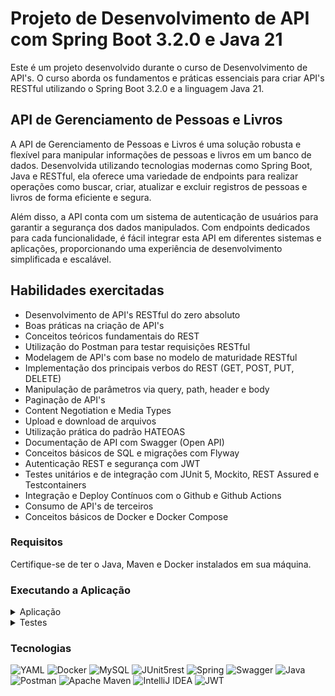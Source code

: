 # Projeto de Desenvolvimento de API com Spring Boot 3.2.0 e Java 21

Este é um projeto desenvolvido durante o curso de Desenvolvimento de API's.
O curso aborda os fundamentos e práticas essenciais para criar API's RESTful utilizando o Spring Boot 3.2.0 e a linguagem Java 21.

## API de Gerenciamento de Pessoas e Livros

A API de Gerenciamento de Pessoas e Livros é uma solução robusta e flexível para manipular
informações de pessoas e livros em um banco de dados. Desenvolvida utilizando tecnologias
modernas como Spring Boot, Java e RESTful, ela oferece uma variedade de endpoints para
realizar operações como buscar, criar, atualizar e excluir registros de pessoas e livros de forma
eficiente e segura.

Além disso, a API conta com um sistema de autenticação de usuários para garantir a segurança
dos dados manipulados. Com endpoints dedicados para cada funcionalidade, é fácil integrar esta
API em diferentes sistemas e aplicações, proporcionando uma experiência de desenvolvimento 
simplificada e escalável.

## Habilidades exercitadas

- Desenvolvimento de API's RESTful do zero absoluto
- Boas práticas na criação de API's
- Conceitos teóricos fundamentais do REST
- Utilização do Postman para testar requisições RESTful
- Modelagem de API's com base no modelo de maturidade RESTful
- Implementação dos principais verbos do REST (GET, POST, PUT, DELETE)
- Manipulação de parâmetros via query, path, header e body
- Paginação de API's
- Content Negotiation e Media Types
- Upload e download de arquivos
- Utilização prática do padrão HATEOAS
- Documentação de API com Swagger (Open API)
- Conceitos básicos de SQL e migrações com Flyway
- Autenticação REST e segurança com JWT
- Testes unitários e de integração com JUnit 5, Mockito, REST Assured e Testcontainers
- Integração e Deploy Contínuos com o Github e Github Actions
- Consumo de API's de terceiros
- Conceitos básicos de Docker e Docker Compose

### Requisitos
Certifique-se de ter o Java, Maven e Docker instalados em sua máquina.

### Executando a Aplicação

<details>
<summary>Aplicação</summary>
<br>

1. Clone o projeto.
   ```bash
     git@github.com:Phyllipesa/rest-with-spring-boot-and-java-udm.git
   ```

2. Entre no diretório.
   ```bash
     cd rest-with-spring-boot-and-java-udm/application
   ```

3. Compile o projeto.
   ```bash
     mvn package -DskipTests
   ```

4. Volte para o diretório anterior.
   ```bash
     cd ..
   ```

5. Execute o comando.
   ```bash
     docker compose up -d --build
   ```

6. A aplicação será iniciada no endereço 'http://localhost:80'.


7. Acesse a documentação da API no swagger.
   ```bash
     http://localhost/swagger-ui/index.html
   ```

PS: Você pode utilizar as configurações de ENV e Collections fornecidas na pasta "docs" com o Postman ou outra ferramenta similar.
</details>

<details>
<summary>Testes</summary>
<br>

1. Abra o arquivo __application.yml__ do diretório a seguir:

   ```bash
     application/src/test/resources
   ```

2. Altere o conteúdo do arquivo application.yml que se encontra no diretório __/src/main/resources__ para:

     ```bash
       spring:
         profiles:
           active: test
     ```

3. Crie uma nova pasta em um diretório a sua escolha, ela servirá para armazenar os arquivos dos endpoints de upload e download.


4. Abra o arquivo __application-test.yml__ que está no diretório __application/src/test/resources__ e substitua o valor da váriavel __upload-dir__ pelo caminho absoluto do diretório de armazenamento criado.

   ```bash
     file:
       upload-dir: /exempo/de/caminho
   ```

5. Certifique-se de estar no diretório __application__ e use o comando

   ```bash
     mvn test
   ```
</details>

### Tecnologias

![YAML](https://img.shields.io/badge/yaml-%23ffffff.svg?style=for-the-badge&logo=yaml&logoColor=151515)
![Docker](https://img.shields.io/badge/docker-%230db7ed.svg?style=for-the-badge&logo=docker&logoColor=white)
![MySQL](https://img.shields.io/badge/mysql-%2300f.svg?style=for-the-badge&logo=mysql&logoColor=white)
![JUnit5rest](https://img.shields.io/badge/JUnit5-25A162.svg?style=for-the-badge&logo=JUnit5&logoColor=white)
![Spring](https://img.shields.io/badge/spring-%236DB33F.svg?style=for-the-badge&logo=spring&logoColor=white)
![Swagger](https://img.shields.io/badge/-Swagger-%23Clojure?style=for-the-badge&logo=swagger&logoColor=white)
![Java](https://img.shields.io/badge/java-%23ED8B00.svg?style=for-the-badge&logo=openjdk&logoColor=white)
![Postman](https://img.shields.io/badge/Postman-FF6C37?style=for-the-badge&logo=postman&logoColor=white)
![Apache Maven](https://img.shields.io/badge/Apache%20Maven-C71A36?style=for-the-badge&logo=Apache%20Maven&logoColor=white)
![IntelliJ IDEA](https://img.shields.io/badge/IntelliJIDEA-000000.svg?style=for-the-badge&logo=intellij-idea&logoColor=white)
![JWT](https://img.shields.io/badge/JWT-black?style=for-the-badge&logo=JSON%20web%20tokens)

